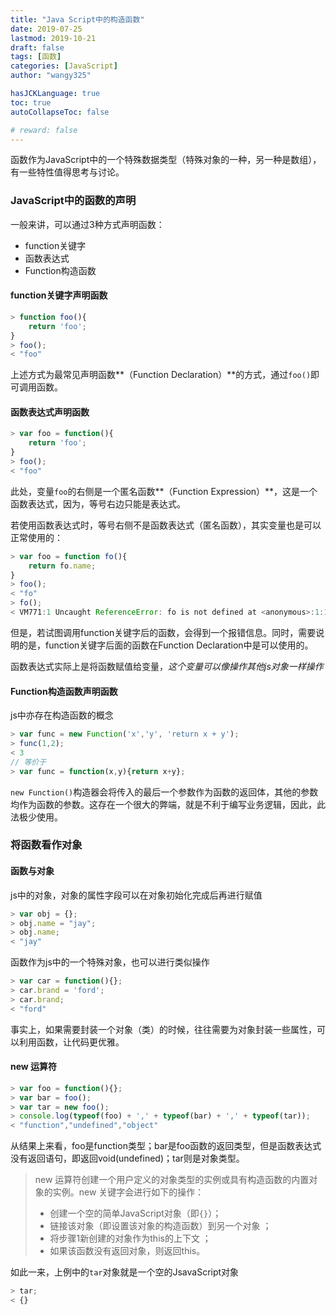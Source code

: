 ```yaml
---
title: "Java Script中的构造函数"
date: 2019-07-25
lastmod: 2019-10-21
draft: false
tags: [函数]
categories: [JavaScript]
author: "wangy325"

hasJCKLanguage: true
toc: true
autoCollapseToc: false

# reward: false
---
```



函数作为JavaScript中的一个特殊数据类型（特殊对象的一种，另一种是数组），有一些特性值得思考与讨论。

<!--more-->

### JavaScript中的函数的声明

一般来讲，可以通过3种方式声明函数：

- function关键字
- 函数表达式
- Function构造函数

#### function关键字声明函数

<span id ="1" style= "display: none">
</span>

```js
> function foo(){
    return 'foo';
}
> foo();
< "foo"
```

上述方式为最常见声明函数**（Function Declaration）**的方式，通过`foo()`即可调用函数。

#### 函数表达式声明函数

```js
> var foo = function(){
    return 'foo';
}
> foo();
< "foo"
```

此处，变量`foo`的右侧是一个匿名函数**（Function Expression）**，这是一个函数表达式，因为，等号右边只能是表达式。

若使用函数表达式时，等号右侧不是函数表达式（匿名函数），其实变量也是可以正常使用的：

```js
> var foo = function fo(){
    return fo.name;
}
> foo();
< "fo"
> fo();
< VM771:1 Uncaught ReferenceError: fo is not defined at <anonymous>:1:1
```

但是，若试图调用function关键字后的函数，会得到一个报错信息。同时，需要说明的是，function关键字后面的函数在Function Declaration中是可以使用的。

函数表达式实际上是将函数赋值给变量，*这个变量可以像操作其他js对象一样操作*

#### Function构造函数声明函数

js中亦存在构造函数的概念

```js
> var func = new Function('x','y', 'return x + y');
> func(1,2);
< 3
// 等价于
> var func = function(x,y){return x+y};
```

`new Function()`构造器会将传入的最后一个参数作为函数的返回体，其他的参数均作为函数的参数。这存在一个很大的弊端，就是不利于编写业务逻辑，因此，此法极少使用。

### 将函数看作对象

#### 函数与对象

js中的对象，对象的属性字段可以在对象初始化完成后再进行赋值

```js
> var obj = {};
> obj.name = "jay";
> obj.name;
< "jay"
```

函数作为js中的一个特殊对象，也可以进行类似操作

```js
> var car = function(){};
> car.brand = 'ford';
> car.brand;
< "ford"
```

事实上，如果需要封装一个对象（类）的时候，往往需要为对象封装一些属性，可以利用函数，让代码更优雅。

#### new 运算符

```js
> var foo = function(){};
> var bar = foo();
> var tar = new foo();
> console.log(typeof(foo) + ',' + typeof(bar) + ',' + typeof(tar));
< "function","undefined","object"
```

从结果上来看，foo是function类型；bar是foo函数的返回类型，但是函数表达式没有返回语句，即返回void(undefined)；tar则是对象类型。

> new 运算符创建一个用户定义的对象类型的实例或具有构造函数的内置对象的实例。new 关键字会进行如下的操作：
>
> - 创建一个空的简单JavaScript对象（即`{}`）；
> - 链接该对象（即设置该对象的构造函数）到另一个对象 ；
> - 将步骤1新创建的对象作为this的上下文 ；
> - 如果该函数没有返回对象，则返回this。

如此一来，上例中的`tar`对象就是一个空的JsavaScript对象

```js
> tar;
< {}
```
